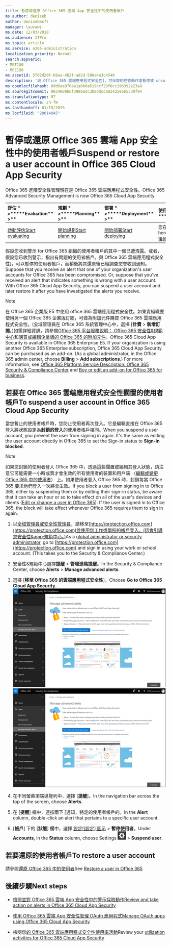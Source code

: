 ```yaml
---
title: 暫停或還原 Office 365 雲端 App 安全性中的使用者帳戶
ms.author: deniseb
author: denisebmsft
manager: laurawi
ms.date: 12/03/2018
ms.audience: ITPro
ms.topic: article
ms.service: o365-administration
localization_priority: Normal
search.appverid:
- MET150
- MOE150
ms.assetid: 5f02d20f-b9aa-4b2f-ad2d-506a4a3c4540
description: '與 Office 365 雲端應用程式安全性]，可採取的控管動作會暫停或 unsuspend 的使用者帳戶。 '
ms.openlocfilehash: 09d6ae870aa1a6b0a619ccf20f8cc19b392e23a8
ms.sourcegitcommit: 9034809b6f308bedc3b8ddcca8242586b5c30f94
ms.translationtype: MT
ms.contentlocale: zh-TW
ms.lasthandoff: 01/15/2019
ms.locfileid: "28014845"
---
```

# <a name="suspend-or-restore-a-user-account-in-office-365-cloud-app-security"></a><span data-ttu-id="d9c8e-103">暫停或還原 Office 365 雲端 App 安全性中的使用者帳戶</span><span class="sxs-lookup"><span data-stu-id="d9c8e-103">Suspend or restore a user account in Office 365 Cloud App Security</span></span>

<span data-ttu-id="d9c8e-104">Office 365 進階安全性管理現在是 Office 365 雲端應用程式安全性。</span><span class="sxs-lookup"><span data-stu-id="d9c8e-104">Office 365 Advanced Security Management is now Office 365 Cloud App Security.</span></span>
  
|<span data-ttu-id="d9c8e-105">評估 \* *\>*\*</span><span class="sxs-lookup"><span data-stu-id="d9c8e-105">\*\*\*\*Evaluation\*\* \>\*\*</span></span>|<span data-ttu-id="d9c8e-106">規劃 \* *\>*\*</span><span class="sxs-lookup"><span data-stu-id="d9c8e-106">\*\*\*\*Planning\*\* \>\*\*</span></span>|<span data-ttu-id="d9c8e-107">部署 \* *\>*\*</span><span class="sxs-lookup"><span data-stu-id="d9c8e-107">\*\*\*\*Deployment\*\* \>\*\*</span></span>|<span data-ttu-id="d9c8e-108">使用率 \* \* \*</span><span class="sxs-lookup"><span data-stu-id="d9c8e-108">\*\*\*\*Utilization\*\*\*\*</span></span>|
|:-----|:-----|:-----|:-----|
|[<span data-ttu-id="d9c8e-109">啟動評估</span><span class="sxs-lookup"><span data-stu-id="d9c8e-109">Start evaluating</span></span>](office-365-cas-overview.md) <br/> |[<span data-ttu-id="d9c8e-110">開始規劃</span><span class="sxs-lookup"><span data-stu-id="d9c8e-110">Start planning</span></span>](get-ready-for-office-365-cas.md) <br/> |[<span data-ttu-id="d9c8e-111">開始部署</span><span class="sxs-lookup"><span data-stu-id="d9c8e-111">Start deploying</span></span>](turn-on-office-365-cas.md) <br/> |<span data-ttu-id="d9c8e-112">您在此處 ！</span><span class="sxs-lookup"><span data-stu-id="d9c8e-112">You are here!</span></span>  <br/> [<span data-ttu-id="d9c8e-113">後續步驟</span><span class="sxs-lookup"><span data-stu-id="d9c8e-113">Next steps</span></span>](suspend-or-restore-an-account-in-ocas.md#nextsteps) <br/> |
   
<span data-ttu-id="d9c8e-p101">假設您收到警示 for Office 365 組織的使用者帳戶的其中一個已遭洩露。或者，假設您已收到警示，指出有問題的使用者帳戶。與 Office 365 雲端應用程式安全性]，可以暫停的使用者帳戶，而稍後將其還原後已經調查您會收到通知。</span><span class="sxs-lookup"><span data-stu-id="d9c8e-p101">Suppose that you receive an alert that one of your organization's user accounts for Office 365 has been compromised. Or, suppose that you've received an alert that indicates something is wrong with a user account. With Office 365 Cloud App Security, you can suspend a user account and later restore it after you have investigated the alerts you receive.</span></span>
  
> [!NOTE]
> <span data-ttu-id="d9c8e-p102">在 Office 365 企業版 E5 中使用 office 365 雲端應用程式安全性。如果貴組織要使用另一個 Office 365 企業版訂閱，可做為附加元件購買 Office 365 雲端應用程式安全性。(全域管理員在 Office 365 系統管理中心中，選擇 [**計費** \> **新增訂閱**。)如需詳細資訊，請參閱[Office 365 平台服務說明： Office 365 安全性&amp;規範中心](https://technet.microsoft.com/en-us/library/dn933793.aspx)和[購買或編輯企業版的 Office 365 的附加元件](https://support.office.com/article/4e7b57d6-b93b-457d-aecd-0ea58bff07a6)。</span><span class="sxs-lookup"><span data-stu-id="d9c8e-p102">Office 365 Cloud App Security is available in Office 365 Enterprise E5. If your organization is using another Office 365 Enterprise subscription, Office 365 Cloud App Security can be purchased as an add-on. (As a global administrator, in the Office 365 admin center, choose **Billing** \> **Add subscriptions**.) For more information, see [Office 365 Platform Service Description: Office 365 Security &amp; Compliance Center](https://technet.microsoft.com/en-us/library/dn933793.aspx) and [Buy or edit an add-on for Office 365 for business](https://support.office.com/article/4e7b57d6-b93b-457d-aecd-0ea58bff07a6).</span></span> 
  
## <a name="to-suspend-a-user-account-in-office-365-cloud-app-security"></a><span data-ttu-id="d9c8e-120">若要在 Office 365 雲端應用程式安全性擱置的使用者帳戶</span><span class="sxs-lookup"><span data-stu-id="d9c8e-120">To suspend a user account in Office 365 Cloud App Security</span></span>

<span data-ttu-id="d9c8e-p103">當您暫止的使用者帳戶時，您防止使用者再次登入。它是編輯直接在 Office 365 登入將狀態設定為**封鎖的登入**的使用者帳戶相同。</span><span class="sxs-lookup"><span data-stu-id="d9c8e-p103">When you suspend a user account, you prevent the user from signing in again. It's the same as editing the user account directly in Office 365 to set the Sign-in status to **Sign-in blocked**.</span></span>
  
> [!NOTE]
> <span data-ttu-id="d9c8e-p104">如果您封鎖的使用者登入 Office 365 中，透過這些擱置或編輯其登入狀態，請注意它可能需要一小時或賣才會生效的所有使用者的裝置和用戶端 （[編輯或變更 Office 365 中的使用者](https://support.office.com/article/42BB3F17-8F9D-4182-B434-5F1C8024E614#SingleUserPreview)） 上。如果使用者登入 Office 365 時，封鎖每當 Office 365 要求他們登入一次將會生效。</span><span class="sxs-lookup"><span data-stu-id="d9c8e-p104">If you block a user from signing in to Office 365, either by suspending them or by editing their sign-in status, be aware that it can take an hour or so to take effect on all of the user's devices and clients ([Edit or change a user in Office 365](https://support.office.com/article/42BB3F17-8F9D-4182-B434-5F1C8024E614#SingleUserPreview)). If the user is signed in to Office 365, the block will take effect whenever Office 365 requires them to sign in again.</span></span> 
  
1. <span data-ttu-id="d9c8e-p105">以[全域管理員或安全性管理員](permissions-in-the-security-and-compliance-center.md)，請移至[https://protection.office.com](https://protection.office.com)並使用您工作或學校的帳戶登入。(這會引導您安全性&amp;規範中心。)</span><span class="sxs-lookup"><span data-stu-id="d9c8e-p105">As a [global administrator or security administrator](permissions-in-the-security-and-compliance-center.md), go to [https://protection.office.com](https://protection.office.com) and sign in using your work or school account. (This takes you to the Security &amp; Compliance Center.)</span></span> 
    
2. <span data-ttu-id="d9c8e-127">安全性&amp;規範中心選擇**提醒** \> **管理進階提醒**。</span><span class="sxs-lookup"><span data-stu-id="d9c8e-127">In the Security &amp; Compliance Center, choose **Alerts** \> **Manage advanced alerts**.</span></span>
    
3. <span data-ttu-id="d9c8e-128">選擇 [**移至 Office 365 的雲端應用程式安全性**]。</span><span class="sxs-lookup"><span data-stu-id="d9c8e-128">Choose **Go to Office 365 Cloud App Security**.</span></span><br><span data-ttu-id="d9c8e-129">![安全性&amp;規範中心選擇管理進階警告移至 Office 365 雲端應用程式安全性](media/958632d4-03e3-4ade-8e22-d5509db6fca7.png)</span><span class="sxs-lookup"><span data-stu-id="d9c8e-129">![In the Security &amp; Compliance Center, choose Manage Advanced Alerts to go to Office 365 Cloud App Security](media/958632d4-03e3-4ade-8e22-d5509db6fca7.png)</span></span><br>
  
4. <span data-ttu-id="d9c8e-130">在不同螢幕頂端導覽列中，選擇 [**提醒**]。</span><span class="sxs-lookup"><span data-stu-id="d9c8e-130">In the navigation bar across the top of the screen, choose **Alerts**.</span></span>
    
5. <span data-ttu-id="d9c8e-131">在 [**提醒**] 欄中，連按兩下 [通知，特定的使用者帳戶的。</span><span class="sxs-lookup"><span data-stu-id="d9c8e-131">In the **Alert** column, double-click an alert that pertains to a specific user account.</span></span> 
    
6. <span data-ttu-id="d9c8e-132">[**帳戶**] 下的 [**狀態**] 欄中，選擇 [設定![設定] 圖示](media/e01b75cc-b28f-4b83-8f86-b1b13dc27ab2.png) \> **暫停使用者**。</span><span class="sxs-lookup"><span data-stu-id="d9c8e-132">Under **Accounts**, in the **Status** column, choose Settings ![settings icon](media/e01b75cc-b28f-4b83-8f86-b1b13dc27ab2.png) \> **Suspend user**.</span></span>
    
## <a name="to-restore-a-user-account"></a><span data-ttu-id="d9c8e-133">若要還原的使用者帳戶</span><span class="sxs-lookup"><span data-stu-id="d9c8e-133">To restore a user account</span></span>

<span data-ttu-id="d9c8e-134">請參閱[還原 Office 365 中的使用者](https://support.office.com/article/2c261e42-5dd1-48b0-845f-2a016d29cfc1)</span><span class="sxs-lookup"><span data-stu-id="d9c8e-134">See [Restore a user in Office 365](https://support.office.com/article/2c261e42-5dd1-48b0-845f-2a016d29cfc1)</span></span>
  
## <a name="next-steps"></a><span data-ttu-id="d9c8e-135">後續步驟</span><span class="sxs-lookup"><span data-stu-id="d9c8e-135">Next steps</span></span>

- [<span data-ttu-id="d9c8e-136">檢閱並對 Office 365 雲端 App 安全性中的警示採取動作</span><span class="sxs-lookup"><span data-stu-id="d9c8e-136">Review and take action on alerts in Office 365 Cloud App Security</span></span>](review-office-365-cas-alerts.md)
    
- [<span data-ttu-id="d9c8e-137">使用 Office 365 雲端 App 安全性管理 OAuth 應用程式</span><span class="sxs-lookup"><span data-stu-id="d9c8e-137">Manage OAuth apps using Office 365 Cloud App Security</span></span>](manage-app-permissions-in-ocas.md)
    
- <span data-ttu-id="d9c8e-138">檢閱您[的 Office 365 雲端應用程式安全性使用率活動](utilization-activities-for-ocas.md)</span><span class="sxs-lookup"><span data-stu-id="d9c8e-138">Review your [utilization activities for Office 365 Cloud App Security](utilization-activities-for-ocas.md)</span></span>
    

